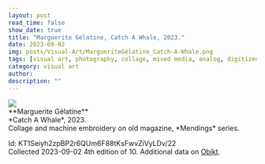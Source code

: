 ```yaml
---
layout: post
read_time: false
show_date: true
title: "Marguerite Gélatine, Catch A Whale, 2023."
date: 2023-09-02
img: posts/Visual-Art/MargueriteGélatine_Catch-A-Whale.png
tags: [visual art, photography, collage, mixed media, analog, digitized]
category: visual art
author: 
description: ""
---
```


<img src='./assets/img/posts/Visual-Art/MargueriteGélatine_Catch-A-Whale.png'>

<br>
**Marguerite Gélatine**
<br>*Catch A Whale*, 2023.
<br>Collage and machine embroidery on old magazine, *Mendings* series.

 <div class="page-separator"></div>

Id: KT1Seiyh2zpBP2r6QUm6F88tKsFwvZiVyLDv/22
<br>Collected 2023-09-02 4th edition of 10. Additional data on [Objkt](https://objkt.com/tokens/KT1Seiyh2zpBP2r6QUm6F88tKsFwvZiVyLDv/22).
